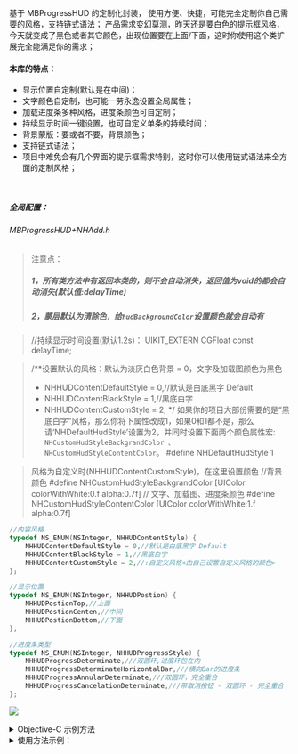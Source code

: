 基于 MBProgressHUD 的定制化封装，
使用方便、快捷，可能完全定制你自己需要的风格，支持链式语法；
产品需求变幻莫测，昨天还是要白色的提示框风格，今天就变成了黑色或者其它颜色，出现位置要在上面/下面，这时你使用这个类扩展完全能满足你的需求；

#### 本库的特点：

* 显示位置自定制(默认是在中间)；
* 文字颜色自定制，也可能一劳永逸设置全局属性；
* 加载进度条多种风格，进度条颜色可自定制；
* 持续显示时间一键设置，也可自定义单条的持续时间；
* 背景蒙版：要或者不要，背景颜色；
* 支持链式语法；
* 项目中难免会有几个界面的提示框需求特别，这时你可以使用链式语法来全方面的定制风格；

<br>

##### 全局配置：
###### MBProgressHUD+NHAdd.h
>注意点：
>##### 1，所有类方法中有返回本类的，则不会自动消失，返回值为void的都会自动消失(默认值:delayTime)
>##### 2，蒙层默认为清除色，给`hudBackgroundColor`设置颜色就会自动有



>//持续显示时间设置(默认1.2s)：
>UIKIT_EXTERN CGFloat const delayTime;



>/**设置默认的风格：默认为淡灰白色背景 = 0，文字及加载图颜色为黑色
>*  NHHUDContentDefaultStyle = 0,//默认是白底黑字 Default
>*  NHHUDContentBlackStyle = 1,//黑底白字
>*  NHHUDContentCustomStyle = 2,
>*/
> 如果你的项目大部份需要的是“黑底白字”风格，那么你将下属性改成1，如果0和1都不是，那么请‘NHDefaultHudStyle’设置为2，并同时设置下面两个颜色属性宏:
`NHCustomHudStyleBackgrandColor 、 NHCustomHudStyleContentColor`。
#define NHDefaultHudStyle  1



>风格为自定义时(NHHUDContentCustomStyle)，在这里设置颜色
 >//背景颜色
>\#define NHCustomHudStyleBackgrandColor  [UIColor colorWithWhite:0.f alpha:0.7f]
>// 文字、加载图、进度条颜色
>\#define NHCustomHudStyleContentColor    [UIColor colorWithWhite:1.f alpha:0.7f]


```objective-c
//内容风格
typedef NS_ENUM(NSInteger, NHHUDContentStyle) {
    NHHUDContentDefaultStyle = 0,//默认是白底黑字 Default
    NHHUDContentBlackStyle = 1,//黑底白字
    NHHUDContentCustomStyle = 2,//:自定义风格<由自己设置自定义风格的颜色>
};

//显示位置
typedef NS_ENUM(NSInteger, NHHUDPostion) {
    NHHUDPostionTop,//上面
    NHHUDPostionCenten,//中间
    NHHUDPostionBottom,//下面
};

//进度条类型
typedef NS_ENUM(NSInteger, NHHUDProgressStyle) {
    NHHUDProgressDeterminate,///双圆环,进度环包在内
    NHHUDProgressDeterminateHorizontalBar,///横向Bar的进度条
    NHHUDProgressAnnularDeterminate,///双圆环，完全重合
    NHHUDProgressCancelationDeterminate,///带取消按钮 - 双圆环 - 完全重合
};
```
![](https://github.com/neghao/NHHUDExtend/blob/master/NHHUDExtend.gif)
<details><summary>Objective-C 示例方法</summary>

```objective-c
/**
 纯加载图
 */
+ (MBProgressHUD *)showOnlyLoadToView:(UIView *)view;

/**
 纯文字
 */
+ (void)showOnlyTextToView:(UIView *)view title:(NSString *)title;

/**
 *  成功提示 - 自动消失，带默认成功图
 *
 *  @param success 要显示的文字
 */
+ (void)showSuccess:(NSString *)success toView:(UIView *)view;

/**
 *  错误提示 - 自动消失, 带默认错误图
 *
 *  @param error 要显示的错误文字
 */
+ (void)showError:(NSString *)error toView:(UIView *)view;

/**
 纯文字+自定位置(上、中、下) - 自动消失
 @param postion 位置：上、中、下
 */
+ (void)showTitleToView:(UIView *)view postion:(NHHUDPostion)postion title:(NSString *)title;

/**
 纯文字+自定背景风格 - 自动消失
 
 @param contentStyle 背景风格：白、黑
 */
+ (void)showTitleToView:(UIView *)view contentStyle:(NHHUDContentStyle)contentStyle title:(NSString *)title;


/**
 纯标题 + 详情 + 自定背景风格 - 自动消失
 
 @param contentStyle 背景风格：白、黑
 */
+ (void)showDetailToView:(UIView *)view contentStyle:(NHHUDContentStyle)contentStyle title:(NSString *)title detail:(NSString *)detail;


/**
 纯文字+自定位置、风格 - 自动消失
 
 @param postion 位置
 @param contentStyle 风格
 */
+ (void)showTitleToView:(UIView *)view
                postion:(NHHUDPostion)postion
           contentStyle:(NHHUDContentStyle)contentStyle
                  title:(NSString *)title;


/**
 文字+加载图
 */
+ (MBProgressHUD *)showLoadToView:(UIView *)view title:(NSString *)title;



/**
 纯文字+自定位置 x秒后自动消失
 
 @param delay 延迟消失时间
 */
+ (void)showTitleToView:(UIView *)view
           contentStyle:(NHHUDContentStyle)contentStyle
                  title:(NSString *)title
             afterDelay:(NSTimeInterval)delay;


/**
 文字 + 进度条
 
 @param progressStyle 进度条风格
 @param progress 当前进度值
 */
+ (MBProgressHUD *)showDownToView:(UIView *)view
                    progressStyle:(NHHUDProgressStyle)progressStyle
                            title:(NSString *)title
                         progress:(NHCurrentHud)progress;


/**
 文字 + 进度条 + 取消按钮
 
 @param progressStyle 进度条风格
 @param progress 当前进度值
 @param cancelTitle 取消按钮名称
 @param cancelation 取消按钮的点击事件
 */
+ (MBProgressHUD *)showCancelationToView:(UIView *)view
                           progressStyle:(NHHUDProgressStyle)progressStyle
                                   title:(NSString *)title
                             cancelTitle:(NSString *)cancelTitle
                                progress:(NHCurrentHud)progress
                             cancelation:(NHCancelation)cancelation;


/**
 文字 + 自定图片
 @param image 图片
 */
+ (void)showCustomView:(UIImage *)image toView:(UIView *)toView title:(NSString *)title;


/**
 文字 + 默认加载图 + 自定朦胧层背景色
 
 @param backgroundColor 自定背景色
 */
+ (MBProgressHUD *)showLoadToView:(UIView *)view backgroundColor:(UIColor *)backgroundColor title:(NSString *)title;


/**
 文字 + 默认加载图 + 自定文字、加载图颜色
 
 @param contentColor 自定文字、加载图颜色
 */
+ (MBProgressHUD *)showLoadToView:(UIView *)view contentColor:(UIColor *)contentColor title:(NSString *)title;
```

</details>

<details><summary>使用方法示例：</summary>

```objective-c
//只有文字，显示位置在下面
[MBProgressHUD showTitleToView:self.view postion:NHHUDPostionBottom title:_listTitle[row]];

//只有文字，显示位置在上面，黑色风格
[MBProgressHUD showTitleToView:self.navigationController.view postion:NHHUDPostionTop contentStyle:NHHUDContentBlackStyle title:_listTitle[row]];

//带取消按钮的下载进度提示
[MBProgressHUD showCancelationToView:self.view progressStyle:NHHUDProgressDeterminate title:_listTitle[row] cancelTitle:@"cancel" progress:^(MBProgressHUD *hud) {
dispatch_async(dispatch_get_global_queue(QOS_CLASS_USER_INITIATED, 0), ^{
                    [self doSomeWorkWithProgress:hud];
            dispatch_async(dispatch_get_main_queue(), ^{
                        [hud hideAnimated:YES];
                    });
                });
            } cancelation:^(MBProgressHUD *hud) {
                [self cancelDown:hud];
            }];
            
//自定义图片
[MBProgressHUD showCustomView:[[UIImage imageNamed:@"Checkmark"] imageWithRenderingMode:UIImageRenderingModeAlwaysTemplate]
                                   toView:self.view
                                    title:@"Done"];
                                    
//自定制NSProgress
NSProgress *progressObject = [NSProgress progressWithTotalUnitCount:100];
[MBProgressHUD  showDeterminateWithNSProgress:progressObject toView:self.view title:_listTitle[16] hudBlock:^(MBProgressHUD *hud) {
                dispatch_async(dispatch_get_global_queue(QOS_CLASS_USER_INITIATED, 0), ^{
                    // Do something useful in the background and update the HUD periodically.
                    [self doSomeWorkWithProgressObject:hud.progressObject];
                    dispatch_async(dispatch_get_main_queue(), ^{
                        [hud hideAnimated:YES];
                    });
                });
            }];
            
//使用链式语法完全定制
[MBProgressHUD createHudToView:self.navigationController.view title:_listTitle[row] configHud:^(MBProgressHUD *hud) {
                hud.title(@"new title");
                hud.contentColor = [UIColor yellowColor];
                hud.titleColor(UIColor.redColor);
                hud.bezelBackgroundColor(UIColor.greenColor);
                hud.hudBackgroundColor([[UIColor blueColor] colorWithAlphaComponent:0.2]);
            }];
            
            
//已经消失的时候
[hud setCompletionBlock:^{
     NSLog(@"消失了...");
}];
```

</details>            

